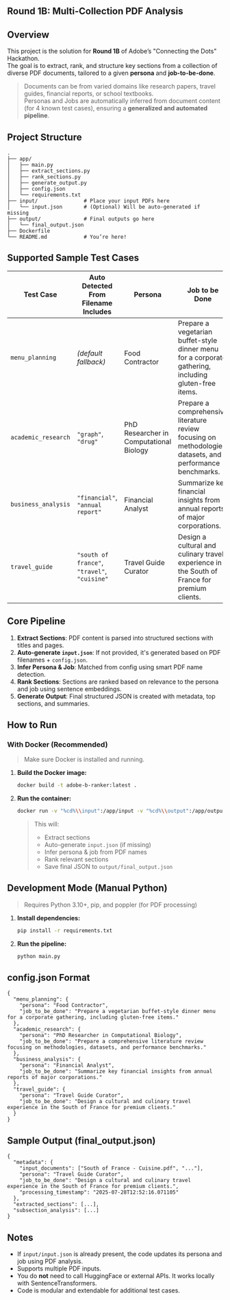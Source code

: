 
##  Round 1B: Multi-Collection PDF Analysis

##  Overview

This project is the solution for **Round 1B** of Adobe’s "Connecting the Dots" Hackathon.  
The goal is to extract, rank, and structure key sections from a collection of diverse PDF documents, tailored to a given **persona** and **job-to-be-done**.

>  Documents can be from varied domains like research papers, travel guides, financial reports, or school textbooks.  
>  Personas and  Jobs are automatically inferred from document content (for 4 known test cases), ensuring a **generalized and automated pipeline**.



##  Project Structure

```
.
├── app/
│   ├── main.py
│   ├── extract_sections.py
│   ├── rank_sections.py
│   ├── generate_output.py
│   ├── config.json
│   └── requirements.txt
├── input/               # Place your input PDFs here
│   └── input.json       # (Optional) Will be auto-generated if missing
├── output/              # Final outputs go here
│   └── final_output.json
├── Dockerfile
└── README.md            # You’re here!
```



##  Supported Sample Test Cases

| Test Case           | Auto Detected From Filename Includes         | Persona                          | Job to be Done |
|---------------------|-----------------------------------------------|----------------------------------|----------------|
| `menu_planning`      | _(default fallback)_                         | Food Contractor                  | Prepare a vegetarian buffet-style dinner menu for a corporate gathering, including gluten-free items. |
| `academic_research`  | `"graph"`, `"drug"`                          | PhD Researcher in Computational Biology | Prepare a comprehensive literature review focusing on methodologies, datasets, and performance benchmarks. |
| `business_analysis`  | `"financial"`, `"annual report"`             | Financial Analyst                | Summarize key financial insights from annual reports of major corporations. |
| `travel_guide`       | `"south of france"`, `"travel"`, `"cuisine"` | Travel Guide Curator             | Design a cultural and culinary travel experience in the South of France for premium clients. |



##  Core Pipeline

1. **Extract Sections**: PDF content is parsed into structured sections with titles and pages.
2. **Auto-generate `input.json`**: If not provided, it's generated based on PDF filenames + `config.json`.
3. **Infer Persona & Job**: Matched from config using smart PDF name detection.
4. **Rank Sections**: Sections are ranked based on relevance to the persona and job using sentence embeddings.
5. **Generate Output**: Final structured JSON is created with metadata, top sections, and summaries.



##  How to Run

###  With Docker (Recommended)

>  Make sure Docker is installed and running.

1. **Build the Docker image:**
   ```bash
   docker build -t adobe-b-ranker:latest .
   ```

2. **Run the container:**
   ```bash
   docker run -v "%cd%\\input":/app/input -v "%cd%\\output":/app/output adobe-b-ranker:latest
   ```

   >  This will:
   > - Extract sections
   > - Auto-generate `input.json` (if missing)
   > - Infer persona & job from PDF names
   > - Rank relevant sections
   > - Save final JSON to `output/final_output.json`



##  Development Mode (Manual Python)

> Requires Python 3.10+, pip, and poppler (for PDF processing)

1. **Install dependencies:**
   ```bash
   pip install -r requirements.txt
   ```

2. **Run the pipeline:**
   ```bash
   python main.py
   ```



##  config.json Format

```
{
  "menu_planning": {
    "persona": "Food Contractor",
    "job_to_be_done": "Prepare a vegetarian buffet-style dinner menu for a corporate gathering, including gluten-free items."
  },
  "academic_research": {
    "persona": "PhD Researcher in Computational Biology",
    "job_to_be_done": "Prepare a comprehensive literature review focusing on methodologies, datasets, and performance benchmarks."
  },
  "business_analysis": {
    "persona": "Financial Analyst",
    "job_to_be_done": "Summarize key financial insights from annual reports of major corporations."
  },
  "travel_guide": {
    "persona": "Travel Guide Curator",
    "job_to_be_done": "Design a cultural and culinary travel experience in the South of France for premium clients."
  }
}
```



##  Sample Output (final_output.json)

```
{
  "metadata": {
    "input_documents": ["South of France - Cuisine.pdf", "..."],
    "persona": "Travel Guide Curator",
    "job_to_be_done": "Design a cultural and culinary travel experience in the South of France for premium clients.",
    "processing_timestamp": "2025-07-28T12:52:16.071105"
  },
  "extracted_sections": [...],
  "subsection_analysis": [...]
}
```



##  Notes

- If `input/input.json` is already present, the code updates its persona and job using PDF analysis.
- Supports multiple PDF inputs.
- You do **not** need to call HuggingFace or external APIs. It works locally with SentenceTransformers.
- Code is modular and extendable for additional test cases.






